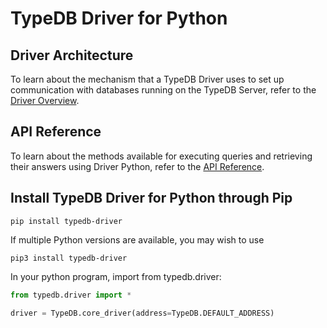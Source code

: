 # TypeDB Driver for Python

## Driver Architecture
To learn about the mechanism that a TypeDB Driver uses to set up communication with databases running on the TypeDB Server, refer to the [Driver Overview](https://typedb.com/docs/clients/2.x/clients).

## API Reference
To learn about the methods available for executing queries and retrieving their answers using Driver Python, refer to the [API Reference](https://typedb.com/docs/clients/2.x/python/python-api-ref).

## Install TypeDB Driver for Python through Pip
```
pip install typedb-driver
```
If multiple Python versions are available, you may wish to use
```
pip3 install typedb-driver
```

In your python program, import from typedb.driver:
```py
from typedb.driver import *

driver = TypeDB.core_driver(address=TypeDB.DEFAULT_ADDRESS)
```
